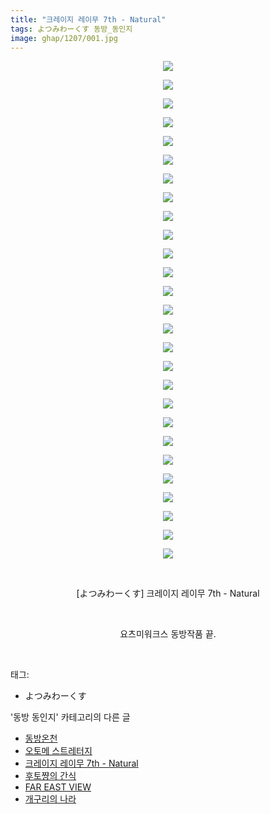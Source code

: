 ```yaml
---
title: "크레이지 레이무 7th - Natural"
tags: よつみわーくす 동방_동인지
image: ghap/1207/001.jpg
---
```

<div class="article">
<p style="text-align: center; clear: none; float: none;"><img src="{{ site.nasurl }}/ghap/1207/001.jpg"/></p>
<p style="text-align: center; clear: none; float: none;"><img src="{{ site.nasurl }}/ghap/1207/002.jpg"/></p>
<p style="text-align: center; clear: none; float: none;"><img src="{{ site.nasurl }}/ghap/1207/003.jpg"/></p>
<p style="text-align: center; clear: none; float: none;"><img src="{{ site.nasurl }}/ghap/1207/004.jpg"/></p>
<p style="text-align: center; clear: none; float: none;"><img src="{{ site.nasurl }}/ghap/1207/005.jpg"/></p>
<p style="text-align: center; clear: none; float: none;"><img src="{{ site.nasurl }}/ghap/1207/006.jpg"/></p>
<p style="text-align: center; clear: none; float: none;"><img src="{{ site.nasurl }}/ghap/1207/007.jpg"/></p>
<p style="text-align: center; clear: none; float: none;"><img src="{{ site.nasurl }}/ghap/1207/008.jpg"/></p>
<p style="text-align: center; clear: none; float: none;"><img src="{{ site.nasurl }}/ghap/1207/009.jpg"/></p>
<p style="text-align: center; clear: none; float: none;"><img src="{{ site.nasurl }}/ghap/1207/010.jpg"/></p>
<p style="text-align: center; clear: none; float: none;"><img src="{{ site.nasurl }}/ghap/1207/011.jpg"/></p>
<p style="text-align: center; clear: none; float: none;"><img src="{{ site.nasurl }}/ghap/1207/012.jpg"/></p>
<p style="text-align: center; clear: none; float: none;"><img src="{{ site.nasurl }}/ghap/1207/013.jpg"/></p>
<p style="text-align: center; clear: none; float: none;"><img src="{{ site.nasurl }}/ghap/1207/014.jpg"/></p>
<p style="text-align: center; clear: none; float: none;"><img src="{{ site.nasurl }}/ghap/1207/015.jpg"/></p>
<p style="text-align: center; clear: none; float: none;"><img src="{{ site.nasurl }}/ghap/1207/016.jpg"/></p>
<p style="text-align: center; clear: none; float: none;"><img src="{{ site.nasurl }}/ghap/1207/017.jpg"/></p>
<p style="text-align: center; clear: none; float: none;"><img src="{{ site.nasurl }}/ghap/1207/018.jpg"/></p>
<p style="text-align: center; clear: none; float: none;"><img src="{{ site.nasurl }}/ghap/1207/019.jpg"/></p>
<p style="text-align: center; clear: none; float: none;"><img src="{{ site.nasurl }}/ghap/1207/020.jpg"/></p>
<p style="text-align: center; clear: none; float: none;"><img src="{{ site.nasurl }}/ghap/1207/021.jpg"/></p>
<p style="text-align: center; clear: none; float: none;"><img src="{{ site.nasurl }}/ghap/1207/022.jpg"/></p>
<p style="text-align: center; clear: none; float: none;"><img src="{{ site.nasurl }}/ghap/1207/023.jpg"/></p>
<p style="text-align: center; clear: none; float: none;"><img src="{{ site.nasurl }}/ghap/1207/024.jpg"/></p>
<p style="text-align: center; clear: none; float: none;"><img src="{{ site.nasurl }}/ghap/1207/025.jpg"/></p>
<p style="text-align: center; clear: none; float: none;"><img src="{{ site.nasurl }}/ghap/1207/026.jpg"/></p>
<p style="text-align: center; clear: none; float: none;"><img src="{{ site.nasurl }}/ghap/1207/027.jpg"/></p>
<p style="text-align: center; clear: none; float: none;"><br/></p>
<p style="text-align: center; clear: none; float: none;">[よつみわーくす] 크레이지 레이무 7th - Natural</p>
<p style="text-align: center; clear: none; float: none;"><br/></p>
<p style="text-align: center; clear: none; float: none;">요츠미워크스 동방작품 끝.</p>
<p><br/></p>
</div><div class="tagTrail">
<p>태그: </p>
<ul>
<li>よつみわーくす</li>
</ul>
</div><div class="another">
<p>'동방 동인지' 카테고리의 다른 글</p>
<ul>
<li><a href="/2016-07-29-ghap_1209">동방온천</a></li>
<li><a href="/2016-07-29-ghap_1208">오토메 스트레터지</a></li>
<li><a href="/2016-07-29-ghap_1207">크레이지 레이무 7th - Natural</a></li>
<li><a href="/2016-07-29-ghap_1206">후토쨩의 간식</a></li>
<li><a href="/2016-07-29-ghap_1203">FAR EAST VIEW</a></li>
<li><a href="/2016-07-29-ghap_1202">개구리의 나라</a></li>
</ul>
</div><div class="cb_module cb_fluid">
<div class="cb_wrt cb_profile">
</div><!-- commentList close -->
</div>